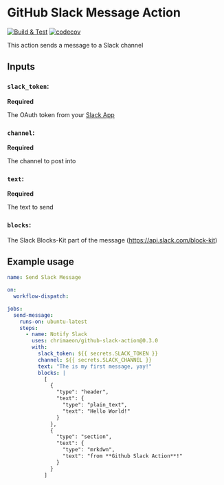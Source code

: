 # GitHub Slack Message Action

[![Build & Test](https://github.com/chrimaeon/github-slack-action/actions/workflows/main.yml/badge.svg)](https://github.com/chrimaeon/github-slack-action/actions/workflows/main.yml)
[![codecov](https://codecov.io/gh/chrimaeon/github-slack-action/branch/main/graph/badge.svg?token=WNLO6DSWNC)](https://codecov.io/gh/chrimaeon/github-slack-action)

This action sends a message to a Slack channel

## Inputs

### `slack_token`:
**Required**

The OAuth token from your [Slack App]

### `channel`:
**Required**

The channel to post into

### `text`:
**Required**

The text to send

### `blocks`:

The Slack Blocks-Kit part of the message (https://api.slack.com/block-kit)

## Example usage

```yaml
name: Send Slack Message

on:
  workflow-dispatch:

jobs:
  send-message:
    runs-on: ubuntu-latest
    steps:
      - name: Notify Slack
        uses: chrimaeon/github-slack-action@0.3.0
        with:
          slack_token: ${{ secrets.SLACK_TOKEN }}
          channel: ${{ secrets.SLACK_CHANNEL }}
          text: "The is my first message, yay!"
          blocks: |
            [
              {
                "type": "header",
                "text": {
                  "type": "plain_text",
                  "text": "Hello World!"
                }
              },
              {
                "type": "section",
                "text": {
                  "type": "mrkdwn",
                  "text": "from **Github Slack Action**!"
                }
              }
            ]
```

[Slack App]: https://slack.com/apps